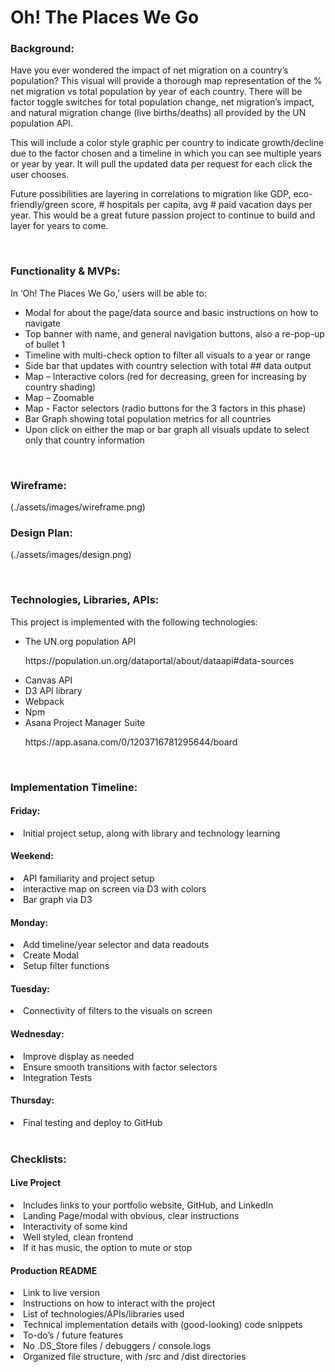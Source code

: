 <h1>Oh! The Places We Go</>

<h3>Background:</h3>
<p>
Have you ever wondered the impact of net migration on a country’s population? This visual will provide a thorough map representation of the % net migration vs total population by year of each country. There will be factor toggle switches for total population change, net migration’s impact, and natural migration change (live births/deaths) all provided by the UN population API. 
</p>
<p>
This will include a color style graphic per country to indicate growth/decline due to the factor chosen and a timeline in which you can see multiple years or year by year. It will pull the updated data per request for each click the user chooses. 
</p>
<p>
Future possibilities are layering in correlations to migration like GDP, eco-friendly/green score, # hospitals per capita, avg # paid vacation days per year. This would be a great future passion project to continue to build and layer for years to come. 
</p>
</br>
<h3>Functionality & MVPs:</h3>
<p>
In ‘Oh! The Places We Go,’ users will be able to:
	<ul>
<li>Modal for about the page/data source and basic instructions on how to navigate</li>
		<li>Top banner with name, and general navigation buttons, also a re-pop-up of bullet 1</li>
<li>Timeline with multi-check option to filter all visuals to a year or range</li>
<li>Side bar that updates with country selection with total ## data output</li>
<li>Map – Interactive colors (red for decreasing, green for increasing by country shading)</li>
<li>Map – Zoomable</li>
<li>Map - Factor selectors (radio buttons for the 3 factors in this phase)</li>
<li>Bar Graph showing total population metrics for all countries</li>
<li>Upon click on either the map or bar graph all visuals update to select only that country information</li>
		</ul>
		</p>
</br>
<h3>Wireframe:</h3>
<p>(./assets/images/wireframe.png)</p>

<h3>Design Plan: </h3>
<p>(./assets/images/design.png)</p>

</br>
<h3>Technologies, Libraries, APIs:</h3>
<p>This project is implemented with the following technologies:
	<ul>
<li>The UN.org population API </li> <p>https://population.un.org/dataportal/about/dataapi#data-sources</p>
<li>Canvas API</li>
<li>D3 API library</li>
<li>Webpack</li>
<li>Npm</li>
<li>Asana Project Manager Suite</li> <p>https://app.asana.com/0/1203716781295644/board</p>
		</ul>
		</p>
</br>
<h3>Implementation Timeline:</h3>
<p>
<h4>Friday:</h4>
	<li>Initial project setup, along with library and technology learning</li>
<h4>Weekend: </h4>
	<li>API familiarity and project setup</li>
	<li>interactive map on screen via D3 with colors</li>
	<li>Bar graph via D3</li>
<h4>Monday: </h4>
	<li>Add timeline/year selector and data readouts</li>
	<li>Create Modal</li>
	<li>Setup filter functions</li>
<h4>Tuesday: </h4>
	<li>Connectivity of filters to the visuals on screen</li>
<h4>Wednesday: </h4>
	<li>Improve display as needed</li>
	<li>Ensure smooth transitions with factor selectors</li>
	<li>Integration Tests</li>
<h4>Thursday: </h4>
	<li>Final testing and deploy to GitHub</li
</p>

</br>
<h3>Checklists:</h3>
<h4>Live Project</h4>
	<li>Includes links to your portfolio website, GitHub, and LinkedIn</li>
	<li>Landing Page/modal with obvious, clear instructions</li>
	<li>Interactivity of some kind</li>
	<li>Well styled, clean frontend</li>
	<li>If it has music, the option to mute or stop</li>
<h4>Production README</h4>
	<li>Link to live version</li>
	<li>Instructions on how to interact with the project</li>
	<li>List of technologies/APIs/libraries used</li>
	<li>Technical implementation details with (good-looking) code snippets</li>
	<li>To-do’s / future features</li>
	<li>No .DS_Store files / debuggers / console.logs</li>
	<li>Organized file structure, with /src and /dist directories</li>